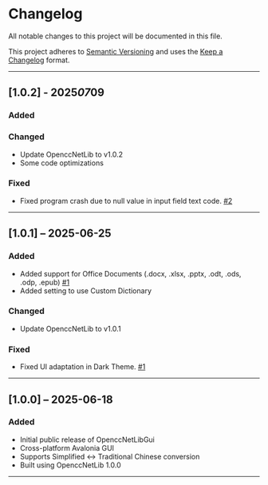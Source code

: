# Changelog

All notable changes to this project will be documented in this file.

This project adheres to [Semantic Versioning](https://semver.org/spec/v2.0.0.html) and uses the [Keep a Changelog](https://keepachangelog.com/en/1.0.0/) format.

---
## [1.0.2] - 2025*07*09
### Added

### Changed
- Update OpenccNetLib to v1.0.2
- Some code optimizations

### Fixed
- Fixed program crash due to null value in input field text code. [#2](https://github.com/laisuk/OpenccNetLibGui/issues/2)

---

## [1.0.1] – 2025-06-25
### Added
- Added support for Office Documents (.docx, .xlsx, .pptx, .odt, .ods, .odp, .epub) [#1](https://github.com/laisuk/OpenccNetLibGui/issues/1#issue-3147388190)
- Added setting to use Custom Dictionary

### Changed
- Update OpenccNetLib to v1.0.1

### Fixed
- Fixed UI adaptation in Dark Theme. [#1](https://github.com/laisuk/OpenccNetLibGui/issues/1#issuecomment-2993268242)

---

## [1.0.0] – 2025-06-18
### Added
- Initial public release of OpenccNetLibGui
- Cross-platform Avalonia GUI
- Supports Simplified <-> Traditional Chinese conversion
- Built using OpenccNetLib 1.0.0

---
